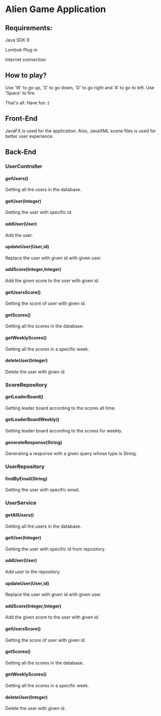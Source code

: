 # Alien Game Application

## Requirements: 
Java SDK 9

Lombok Plug in

Internet connection

## How to play?

Use 'W' to go up, 'S' to go down, 'D' to go right and 'A' to go to left.
Use 'Space' to fire.

That's all. Have fun :)

## Front-End

JavaFX is used for the application. Also, JavaXML scene files is used for better user experience. 

## Back-End

### UserController

#### getUsers()

Getting all the users in the database.

#### getUser(Integer)

Getting the user with specific id.

#### addUser(User)

Add the user.

#### updateUser(User,id)

Replace the user with given id with given user.

#### addScore(Integer,Integer)

Add the given score to the user with given id.


#### getUsersScore()

Getting the score of user with given id.

#### getScores()

Getting all the scores in the database.

#### getWeeklyScores()

Getting all the scores in a specific week.

#### deleteUser(Integer)

Delete the user with given id.


### ScoreRepository

#### getLeaderBoard()

Getting leader board according to the scores all time.

#### getLeaderBoardWeekly()

Getting leader board according to the scores for weekly.

#### generateResponse(String)

Generating a response with a given query whose type is String.

### UserRepository

#### findByEmail(String)

Getting the user with specific email.

### UserService

#### getAllUsers()

Getting all the users in the database.

#### getUser(Integer)

Getting the user with specific id from repository.

#### addUser(User)

Add user to the repository.

#### updateUser(User,id)

Replace the user with given id with given user.

#### addScore(Integer,Integer)

Add the given score to the user with given id.


#### getUsersScore()

Getting the score of user with given id.

#### getScores()

Getting all the scores in the database.

#### getWeeklyScores()

Getting all the scores in a specific week.

#### deleteUser(Integer)

Delete the user with given id.